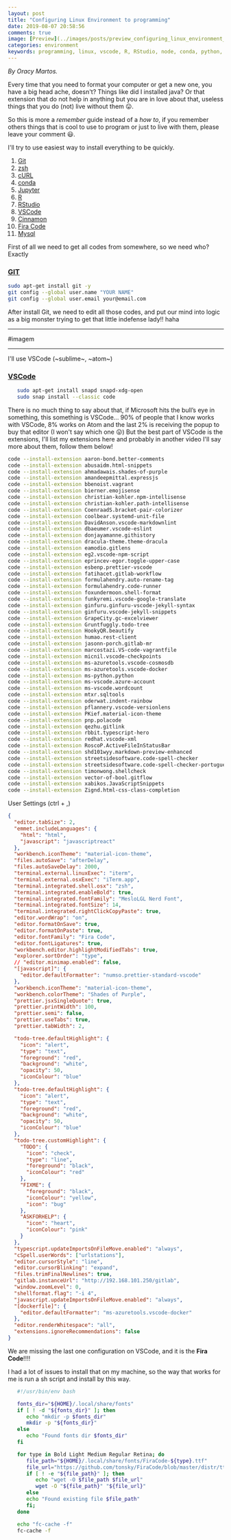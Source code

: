 ```yaml
---
layout: post
title: "Configuring Linux Environment to programming"
date: 2019-08-07 20:58:56
comments: true
image: [Preview](../images/posts/preview_configuring_linux_environment_to_programming.jpg)
categories: environment
keywords: programming, linux, vscode, R, RStudio, node, conda, python, jupyter, Fira Code, java
---
```


_By Oracy Martos._

Every time that you need to format your computer or get a new one, you have a big head ache, doesn't? Things like did I installed java? Or that extension that do not help in anything but you are in love about that, useless things that you do (not) live without them 😛.

So this is more a _remember_ guide instead of a _how to_, if you remember others things that is cool to use to program or just to live with them, please leave your comment 😃.

I'll try to use easiest way to install everything to be quickly.

1. [Git](#git)
2. [zsh](#zsh)
3. [cURL](#curl)
4. [conda](#conda)
5. [Jupyter](#jupyter)
6. [R](#r)
7. [RStudio](#rstudio)
8. [VSCode](#vscode)
9. [Cinnamon](#cinnamon)
10. [Fira Code](#firacode)
11. [Mysql](#mysql)

First of all we need to get all codes from somewhere, so we need who? Exactly

### [GIT](https://git-scm.com/download/linux)

```bash
sudo apt-get install git -y
git config --global user.name "YOUR NAME"
git config --global user.email your@email.com
```

After install Git, we need to edit all those codes, and put our mind into logic as a big monster trying to get that little indefense lady!! haha

---

#imagem

---

I'll use VSCode (~sublime~, ~atom~)

### [VSCode](https://code.visualstudio.com/)

```bash
   sudo apt-get install snapd snapd-xdg-open
   sudo snap install --classic code
```

There is no much thing to say about that, if Microsoft hits the bull’s eye in something, this something is VSCode... 90% of people that I know works with VSCode, 8% works on Atom and the last 2% is receiving the popup to buy that editor (I won't say which one 😛)
But the best part of VSCode is the extensions, I'll list my extensions here and probably in another video I'll say more about them, follow them below!

```bash
code --install-extension aaron-bond.better-comments
code --install-extension abusaidm.html-snippets
code --install-extension ahmadawais.shades-of-purple
code --install-extension amandeepmittal.expressjs
code --install-extension bbenoist.vagrant
code --install-extension bierner.emojisense
code --install-extension christian-kohler.npm-intellisense
code --install-extension christian-kohler.path-intellisense
code --install-extension CoenraadS.bracket-pair-colorizer
code --install-extension coolbear.systemd-unit-file
code --install-extension DavidAnson.vscode-markdownlint
code --install-extension dbaeumer.vscode-eslint
code --install-extension donjayamanne.githistory
code --install-extension dracula-theme.theme-dracula
code --install-extension eamodio.gitlens
code --install-extension eg2.vscode-npm-script
code --install-extension eprincev-egor.toggle-upper-case
code --install-extension esbenp.prettier-vscode
code --install-extension fatihacet.gitlab-workflow
code --install-extension formulahendry.auto-rename-tag
code --install-extension formulahendry.code-runner
code --install-extension foxundermoon.shell-format
code --install-extension funkyremi.vscode-google-translate
code --install-extension ginfuru.ginfuru-vscode-jekyll-syntax
code --install-extension ginfuru.vscode-jekyll-snippets
code --install-extension GrapeCity.gc-excelviewer
code --install-extension Gruntfuggly.todo-tree
code --install-extension HookyQR.beautify
code --install-extension humao.rest-client
code --install-extension jasonn-porch.gitlab-mr
code --install-extension marcostazi.VS-code-vagrantfile
code --install-extension micnil.vscode-checkpoints
code --install-extension ms-azuretools.vscode-cosmosdb
code --install-extension ms-azuretools.vscode-docker
code --install-extension ms-python.python
code --install-extension ms-vscode.azure-account
code --install-extension ms-vscode.wordcount
code --install-extension mtxr.sqltools
code --install-extension oderwat.indent-rainbow
code --install-extension pflannery.vscode-versionlens
code --install-extension PKief.material-icon-theme
code --install-extension pnp.polacode
code --install-extension qezhu.gitlink
code --install-extension rbbit.typescript-hero
code --install-extension redhat.vscode-xml
code --install-extension RoscoP.ActiveFileInStatusBar
code --install-extension shd101wyy.markdown-preview-enhanced
code --install-extension streetsidesoftware.code-spell-checker
code --install-extension streetsidesoftware.code-spell-checker-portuguese-brazilian
code --install-extension timonwong.shellcheck
code --install-extension vector-of-bool.gitflow
code --install-extension xabikos.JavaScriptSnippets
code --install-extension Zignd.html-css-class-completion
```

User Settings (ctrl + ,)

```json
{
  "editor.tabSize": 2,
  "emmet.includeLanguages": {
    "html": "html",
    "javascript": "javascriptreact"
  },
  "workbench.iconTheme": "material-icon-theme",
  "files.autoSave": "afterDelay",
  "files.autoSaveDelay": 2000,
  "terminal.external.linuxExec": "iterm",
  "terminal.external.osxExec": "iTerm.app",
  "terminal.integrated.shell.osx": "zsh",
  "terminal.integrated.enableBold": true,
  "terminal.integrated.fontFamily": "MesloLGL Nerd Font",
  "terminal.integrated.fontSize": 14,
  "terminal.integrated.rightClickCopyPaste": true,
  "editor.wordWrap": "on",
  "editor.formatOnSave": true,
  "editor.formatOnPaste": true,
  "editor.fontFamily": "Fira Code",
  "editor.fontLigatures": true,
  "workbench.editor.highlightModifiedTabs": true,
  "explorer.sortOrder": "type",
  // "editor.minimap.enabled": false,
  "[javascript]": {
    "editor.defaultFormatter": "numso.prettier-standard-vscode"
  },
  "workbench.iconTheme": "material-icon-theme",
  "workbench.colorTheme": "Shades of Purple",
  "prettier.jsxSingleQuote": true,
  "prettier.printWidth": 100,
  "prettier.semi": false,
  "prettier.useTabs": true,
  "prettier.tabWidth": 2,

  "todo-tree.defaultHighlight": {
    "icon": "alert",
    "type": "text",
    "foreground": "red",
    "background": "white",
    "opacity": 50,
    "iconColour": "blue"
  },
  "todo-tree.defaultHighlight": {
    "icon": "alert",
    "type": "text",
    "foreground": "red",
    "background": "white",
    "opacity": 50,
    "iconColour": "blue"
  },
  "todo-tree.customHighlight": {
    "TODO": {
      "icon": "check",
      "type": "line",
      "foreground": "black",
      "iconColour": "red"
    },
    "FIXME": {
      "foreground": "black",
      "iconColour": "yellow",
      "icon": "bug"
    },
    "ASKFORHELP": {
      "icon": "heart",
      "iconColour": "pink"
    }
  },
  "typescript.updateImportsOnFileMove.enabled": "always",
  "cSpell.userWords": ["urlstations"],
  "editor.cursorStyle": "line",
  "editor.cursorBlinking": "expand",
  "files.trimFinalNewlines": true,
  "gitlab.instanceUrl": "http://192.168.101.250/gitlab",
  "window.zoomLevel": 0,
  "shellformat.flag": "-i 4",
  "javascript.updateImportsOnFileMove.enabled": "always",
  "[dockerfile]": {
    "editor.defaultFormatter": "ms-azuretools.vscode-docker"
  },
  "editor.renderWhitespace": "all",
  "extensions.ignoreRecommendations": false
}
```

We are missing the last one configuration on VSCode, and it is the **Fira Code**!!!!

I had a lot of issues to install that on my machine, so the way that works for me is run a sh script and install by this way.

```bash
   #!/usr/bin/env bash

   fonts_dir="${HOME}/.local/share/fonts"
   if [ ! -d "${fonts_dir}" ]; then
      echo "mkdir -p $fonts_dir"
      mkdir -p "${fonts_dir}"
   else
      echo "Found fonts dir $fonts_dir"
   fi

   for type in Bold Light Medium Regular Retina; do
      file_path="${HOME}/.local/share/fonts/FiraCode-${type}.ttf"
      file_url="https://github.com/tonsky/FiraCode/blob/master/distr/ttf/FiraCode-${type}.ttf?raw=true"
      if [ ! -e "${file_path}" ]; then
         echo "wget -O $file_path $file_url"
         wget -O "${file_path}" "${file_url}"
      else
      echo "Found existing file $file_path"
      fi;
   done

   echo "fc-cache -f"
   fc-cache -f
```
